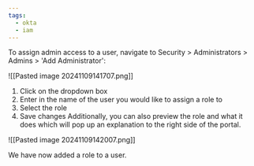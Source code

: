 ```yaml
---
tags:
  - okta
  - iam
---
```

To assign admin access to a user, navigate to Security > Administrators > Admins > 'Add Administrator':

![[Pasted image 20241109141707.png]]

1. Click on the dropdown box
2. Enter in the name of the user you would like to assign a role to 
3. Select the role 
4. Save changes
Additionally, you can also preview the role and what it does which will pop up an explanation to the right side of the portal.

![[Pasted image 20241109142007.png]]

We have now added a role to a user.